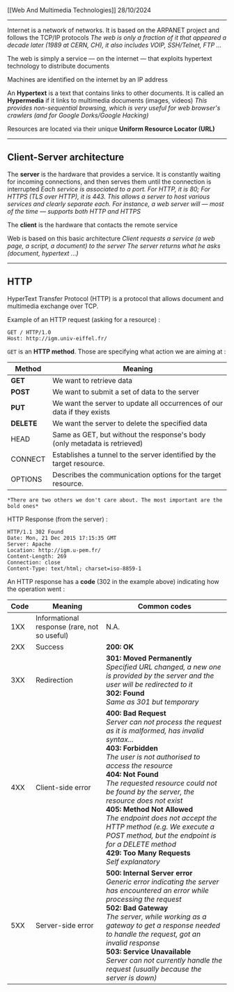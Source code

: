 [[Web And Multimedia Technologies]]
28/10/2024
****

Internet is a network of networks. It is based on the ARPANET project and follows the TCP/IP protocols
	*The web is only a fraction of it that appeared a decade later (1989 at CERN, CH), it also includes VOIP, SSH/Telnet, FTP ...*

The web is simply a service — on the internet — that exploits hypertext
technology to distribute documents

Machines are identified on the internet by an IP address


An **Hypertext** is a text that contains links to other documents. It is called an **Hypermedia** if it links to multimedia documents (images, videos)
	*This provides non-sequential browsing, which is very useful for web browser's crawlers (and for Google Dorks/Google Hacking)*

Resources are located via their unique **Uniform Resource Locator (URL)**


****
## Client-Server architecture

The **server** is the hardware that provides a service. It is constantly waiting for incoming connections, and then serves them until the connection is interrupted
	*Each service is associated to a port. For HTTP, it is 80; For HTTPS (TLS over HTTP), it is 443. This allows a server to host various services and clearly separate each.
	For instance, a web server will — most of the time — supports both HTTP and HTTPS*

The **client** is the hardware that contacts the remote service

Web is based on this basic architecture
	*Client requests a service (a web page, a script, a document) to the server
	The server returns what he asks (document, hypertext ...)*


****
## HTTP

HyperText Transfer Protocol (HTTP) is a protocol that allows document and multimedia exchange over TCP.

Example of an HTTP request (asking for a resource) :
```http
GET / HTTP/1.0
Host: http://igm.univ-eiffel.fr/
```

`GET` is an **HTTP method**. Those are specifying what action we are aiming at :

| Method     | Meaning                                                                   |
| ---------- | ------------------------------------------------------------------------- |
| **GET**    | We want to retrieve data                                                  |
| **POST**   | We want to submit a set of data to the server                             |
| **PUT**    | We want the server to update all occurrences of our data if they exists   |
| **DELETE** | We want the server to delete the specified data                           |
| HEAD       | Same as GET, but without the response's body (only metadata is retrieved) |
| CONNECT    | Establishes a tunnel to the server identified by the target resource.     |
| OPTIONS    | Describes the communication options for the target resource.              |
	*There are two others we don't care about. The most important are the bold ones*


HTTP Response (from the server)  :
```http
HTTP/1.1 302 Found
Date: Mon, 21 Dec 2015 17:15:35 GMT
Server: Apache
Location: http://igm.u-pem.fr/
Content-Length: 269
Connection: close
Content-Type: text/html; charset=iso-8859-1
```

An HTTP response has a **code** (302 in the example above) indicating how the operation went :

| Code | Meaning                                      | Common codes                                                                                                                                                                                                                                                                                                                                                                                                                                                                                                                    |
| ---- | -------------------------------------------- | ------------------------------------------------------------------------------------------------------------------------------------------------------------------------------------------------------------------------------------------------------------------------------------------------------------------------------------------------------------------------------------------------------------------------------------------------------------------------------------------------------------------------------- |
| 1XX  | Informational response (rare, not so useful) | N.A.                                                                                                                                                                                                                                                                                                                                                                                                                                                                                                                            |
| 2XX  | Success                                      | **200: OK**                                                                                                                                                                                                                                                                                                                                                                                                                                                                                                                     |
| 3XX  | Redirection                                  | **301: Moved Permanently**<br>   *Specified URL changed, a new one is provided by the server and the user will be redirected to it*<br>**302: Found**<br>   *Same as 301 but temporary*                                                                                                                                                                                                                                                                                                                                         |
| 4XX  | Client-side error                            | **400: Bad Request**<br>   *Server can not process the request as it is malformed, has invalid syntax...*<br>**403: Forbidden**<br>   *The user is not authorised to access the resource*<br>**404: Not Found**<br>   *The requested resource could not be found by the server, the resource does not exist*<br>**405: Method Not Allowed**<br>   *The endpoint does not accept the HTTP method (e.g. We execute a POST method, but the endpoint is for a DELETE method*<br>**429: Too Many Requests**<br>   *Self explanatory* |
| 5XX  | Server-side error                            | **500: Internal Server error**<br>   *Generic error indicating the server has encountered an error while processing the request*<br>**502: Bad Gateway**<br>   *The server, while working as a gateway to get a response needed to handle the request, got an invalid response*<br>**503: Service Unavailable**<br>   *Server can not currently handle the request (usually because the server is down)*                                                                                                                        |

